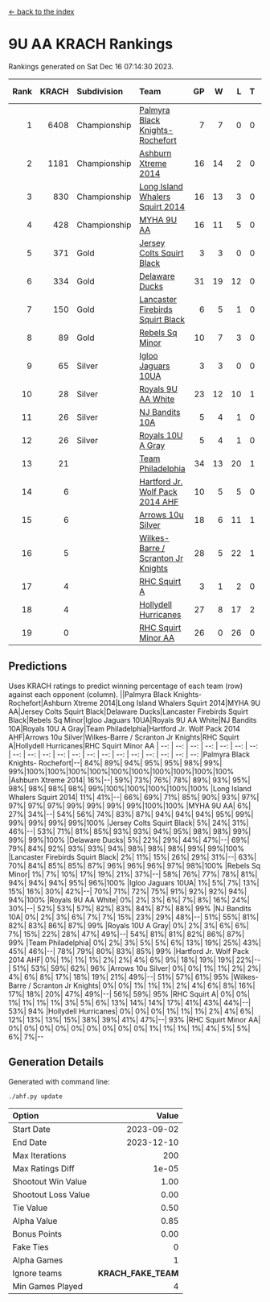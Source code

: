 [<- back to the index](readme.md)
# 9U AA KRACH Rankings
Rankings generated on Sat Dec 16 07:14:30 2023.

Rank|KRACH|Subdivision|Team|GP|W|L|T|OTW|OTL|SoS|Exp Wins|Win Diff
---:|---:|:---|:---|---:|---:|---:|---:|---:|---:|---:|---:|---:
1|6408|Championship|[Palmyra Black Knights- Rochefort](https://gamesheetstats.com/seasons/3659/teams/140260/schedule)|7|7|0|0|0|0|132|7.8|-0.0
2|1181|Championship|[Ashburn Xtreme 2014](https://gamesheetstats.com/seasons/3659/teams/140217/schedule)|16|14|2|0|0|0|214|14.8|-0.0
3|830|Championship|[Long Island Whalers Squirt 2014](https://gamesheetstats.com/seasons/3659/teams/140221/schedule)|16|13|3|0|1|0|278|13.8|-0.0
4|428|Championship|[MYHA 9U AA](https://gamesheetstats.com/seasons/3659/teams/140222/schedule)|16|11|5|0|2|0|321|11.8|-0.0
5|371|Gold|[Jersey Colts Squirt Black](https://gamesheetstats.com/seasons/3659/teams/140254/schedule)|3|3|0|0|0|0|15|3.9|0.0
6|334|Gold|[Delaware Ducks](https://gamesheetstats.com/seasons/3659/teams/140218/schedule)|31|19|12|0|0|3|909|19.8|-0.0
7|150|Gold|[Lancaster Firebirds Squirt Black](https://gamesheetstats.com/seasons/3659/teams/140256/schedule)|6|5|1|0|0|0|59|5.9|0.0
8|89|Gold|[Rebels Sq Minor](https://gamesheetstats.com/seasons/3659/teams/140223/schedule)|10|7|3|0|1|1|174|7.9|0.0
9|65|Silver|[Igloo Jaguars 10UA](https://gamesheetstats.com/seasons/3659/teams/140253/schedule)|3|3|0|0|0|0|3|3.9|0.0
10|28|Silver|[Royals 9U AA White](https://gamesheetstats.com/seasons/3659/teams/140225/schedule)|23|12|10|1|0|0|184|13.4|0.0
11|26|Silver|[NJ Bandits 10A](https://gamesheetstats.com/seasons/3659/teams/140259/schedule)|5|4|1|0|0|0|10|4.9|0.0
12|26|Silver|[Royals 10U A Gray](https://gamesheetstats.com/seasons/3659/teams/140262/schedule)|5|4|1|0|0|0|7|4.9|0.0
13|21||[Team Philadelphia](https://gamesheetstats.com/seasons/3659/teams/140265/schedule)|34|13|20|1|2|1|609|14.4|0.0
14|6||[Hartford Jr. Wolf Pack 2014 AHF](https://gamesheetstats.com/seasons/3659/teams/140219/schedule)|10|5|5|0|0|0|82|5.9|0.0
15|6||[Arrows 10u Silver](https://gamesheetstats.com/seasons/3659/teams/140216/schedule)|18|6|11|1|0|0|180|7.4|0.0
16|5||[Wilkes-Barre / Scranton Jr Knights](https://gamesheetstats.com/seasons/3659/teams/140228/schedule)|28|5|22|1|0|1|624|6.4|0.0
17|4||[RHC Squirt A](https://gamesheetstats.com/seasons/3659/teams/140261/schedule)|3|1|2|0|0|0|10|1.9|0.0
18|4||[Hollydell Hurricanes](https://gamesheetstats.com/seasons/3659/teams/140220/schedule)|27|8|17|2|0|0|86|9.9|0.0
19|0||[RHC Squirt Minor AA](https://gamesheetstats.com/seasons/3659/teams/140224/schedule)|26|0|26|0|0|0|89|0.9|0.0

## Predictions
Uses KRACH ratings to predict winning percentage of each team (row) against each opponent (column).
||Palmyra Black Knights- Rochefort|Ashburn Xtreme 2014|Long Island Whalers Squirt 2014|MYHA 9U AA|Jersey Colts Squirt Black|Delaware Ducks|Lancaster Firebirds Squirt Black|Rebels Sq Minor|Igloo Jaguars 10UA|Royals 9U AA White|NJ Bandits 10A|Royals 10U A Gray|Team Philadelphia|Hartford Jr. Wolf Pack 2014 AHF|Arrows 10u Silver|Wilkes-Barre / Scranton Jr Knights|RHC Squirt A|Hollydell Hurricanes|RHC Squirt Minor AA
| --: | --: | --: | --: | --: | --: | --: | --: | --: | --: | --: | --: | --: | --: | --: | --: | --: | --: | --: | --: 
|Palmyra Black Knights- Rochefort|--| 84%| 89%| 94%| 95%| 95%| 98%| 99%| 99%|100%|100%|100%|100%|100%|100%|100%|100%|100%|100%
|Ashburn Xtreme 2014| 16%|--| 59%| 73%| 76%| 78%| 89%| 93%| 95%| 98%| 98%| 98%| 98%| 99%|100%|100%|100%|100%|100%
|Long Island Whalers Squirt 2014| 11%| 41%|--| 66%| 69%| 71%| 85%| 90%| 93%| 97%| 97%| 97%| 97%| 99%| 99%| 99%| 99%|100%|100%
|MYHA 9U AA|  6%| 27%| 34%|--| 54%| 56%| 74%| 83%| 87%| 94%| 94%| 94%| 95%| 99%| 99%| 99%| 99%| 99%|100%
|Jersey Colts Squirt Black|  5%| 24%| 31%| 46%|--| 53%| 71%| 81%| 85%| 93%| 93%| 94%| 95%| 98%| 98%| 99%| 99%| 99%|100%
|Delaware Ducks|  5%| 22%| 29%| 44%| 47%|--| 69%| 79%| 84%| 92%| 93%| 93%| 94%| 98%| 98%| 98%| 99%| 99%|100%
|Lancaster Firebirds Squirt Black|  2%| 11%| 15%| 26%| 29%| 31%|--| 63%| 70%| 84%| 85%| 85%| 87%| 96%| 96%| 96%| 97%| 98%|100%
|Rebels Sq Minor|  1%|  7%| 10%| 17%| 19%| 21%| 37%|--| 58%| 76%| 77%| 78%| 81%| 94%| 94%| 94%| 95%| 96%|100%
|Igloo Jaguars 10UA|  1%|  5%|  7%| 13%| 15%| 16%| 30%| 42%|--| 70%| 71%| 72%| 75%| 91%| 92%| 92%| 94%| 94%|100%
|Royals 9U AA White|  0%|  2%|  3%|  6%|  7%|  8%| 16%| 24%| 30%|--| 52%| 53%| 57%| 82%| 83%| 84%| 87%| 88%| 99%
|NJ Bandits 10A|  0%|  2%|  3%|  6%|  7%|  7%| 15%| 23%| 29%| 48%|--| 51%| 55%| 81%| 82%| 83%| 86%| 87%| 99%
|Royals 10U A Gray|  0%|  2%|  3%|  6%|  6%|  7%| 15%| 22%| 28%| 47%| 49%|--| 54%| 81%| 81%| 82%| 86%| 87%| 99%
|Team Philadelphia|  0%|  2%|  3%|  5%|  5%|  6%| 13%| 19%| 25%| 43%| 45%| 46%|--| 78%| 79%| 80%| 83%| 85%| 99%
|Hartford Jr. Wolf Pack 2014 AHF|  0%|  1%|  1%|  1%|  2%|  2%|  4%|  6%|  9%| 18%| 19%| 19%| 22%|--| 51%| 53%| 59%| 62%| 96%
|Arrows 10u Silver|  0%|  0%|  1%|  1%|  2%|  2%|  4%|  6%|  8%| 17%| 18%| 19%| 21%| 49%|--| 51%| 57%| 61%| 95%
|Wilkes-Barre / Scranton Jr Knights|  0%|  0%|  1%|  1%|  1%|  2%|  4%|  6%|  8%| 16%| 17%| 18%| 20%| 47%| 49%|--| 56%| 59%| 95%
|RHC Squirt A|  0%|  0%|  1%|  1%|  1%|  1%|  3%|  5%|  6%| 13%| 14%| 14%| 17%| 41%| 43%| 44%|--| 53%| 94%
|Hollydell Hurricanes|  0%|  0%|  0%|  1%|  1%|  1%|  2%|  4%|  6%| 12%| 13%| 13%| 15%| 38%| 39%| 41%| 47%|--| 93%
|RHC Squirt Minor AA|  0%|  0%|  0%|  0%|  0%|  0%|  0%|  0%|  0%|  1%|  1%|  1%|  1%|  4%|  5%|  5%|  6%|  7%|--

## Generation Details

Generated with command line:
```
./ahf.py update
```

| Option | Value |
| :----- | ----: |
| Start Date | 2023-09-02 |
| End Date | 2023-12-10 |
| Max Iterations | 200 |
| Max Ratings Diff | 1e-05 |
| Shootout Win Value | 1.00 |
| Shootout Loss Value | 0.00 |
| Tie Value | 0.50 |
| Alpha Value | 0.85 |
| Bonus Points | 0.00 |
| Fake Ties | 0 |
| Alpha Games | 1 |
| Ignore teams | __KRACH_FAKE_TEAM__ |
| Min Games Played | 4 |

